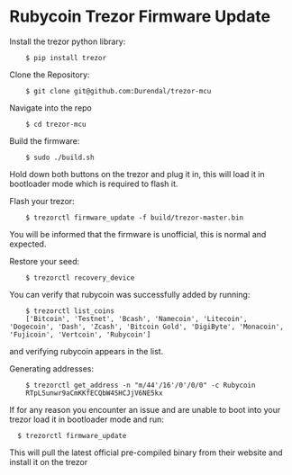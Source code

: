 # Rubycoin Trezor Firmware Update

Install the trezor python library:

    	$ pip install trezor

Clone the Repository:

    	$ git clone git@github.com:Durendal/trezor-mcu

Navigate into the repo

    	$ cd trezor-mcu

Build the firmware:

    	$ sudo ./build.sh

Hold down both buttons on the trezor and plug it in, this will load it in bootloader mode which is required to flash it.

Flash your trezor:

    	$ trezorctl firmware_update -f build/trezor-master.bin

You will be informed that the firmware is unofficial, this is normal and expected.

Restore your seed:

    	$ trezorctl recovery_device

You can verify that rubycoin was successfully added by running:

    	$ trezorctl list_coins
    	['Bitcoin', 'Testnet', 'Bcash', 'Namecoin', 'Litecoin', 'Dogecoin', 'Dash', 'Zcash', 'Bitcoin Gold', 'DigiByte', 'Monacoin', 'Fujicoin', 'Vertcoin', 'Rubycoin']

and verifying rubycoin appears in the list.

Generating addresses:

    	$ trezorctl get_address -n "m/44'/16'/0'/0/0" -c Rubycoin
        RTpLSunwr9aCmKKfECQbW4SHCJjV6NE5kx

If for any reason you encounter an issue and are unable to boot into your trezor load it in bootloader mode and run:

      $ trezorctl firmware_update

This will pull the latest official pre-compiled binary from their website and install it on the trezor

